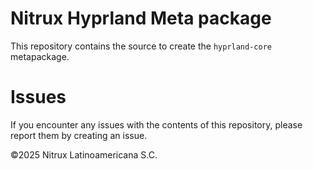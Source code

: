 # Nitrux Hyprland Meta package

This repository contains the source to create the `hyprland-core` metapackage.

# Issues
If you encounter any issues with the contents of this repository, please report them by creating an issue.

©2025 Nitrux Latinoamericana S.C.
